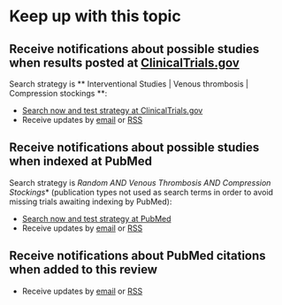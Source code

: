 Keep up with this topic
=========================

Receive notifications about possible studies when results posted at [ClinicalTrials.gov](http://clinicaltrials.gov)
-------------------------
Search strategy is ** Interventional Studies | Venous thrombosis | Compression stockings **:

* [Search now and test strategy at ClinicalTrials.gov](https://clinicaltrials.gov/ct2/results?term=&recr=&rslt=&type=Intr&cond=venous+thrombosis&intr=compression+stockings&titles=&outc=&spons=&lead=&id=&state1=&cntry1=&state2=&cntry2=&state3=&cntry3=&locn=&gndr=&rcv_s=&rcv_e=&lup_s=&lup_e=)
* Receive updates by [email](https://feedburner.google.com/fb/a/mailverify?uri=ClinicalTrialsgovCompressionStockings&amp;loc=en_US) or [RSS](http://feeds.feedburner.com/ClinicaltrialsgovProstateCancerScreening?format=xml)

Receive notifications about possible studies when indexed at PubMed
-------------------------
Search strategy is **Random* AND Venous Thrombosis AND Compression Stockings** (publication types not used as search terms in order to avoid missing trials awaiting indexing by PubMed):

* [Search now and test strategy at PubMed](http://www.ncbi.nlm.nih.gov/pubmed?cmd=Search&term=Random*%20AND%20Venous%20Thrombosis%20AND%20Compression%20Stockings)
* Receive updates by [email](https://feedburner.google.com/fb/a/mailverify?uri=PubmedCompressionStockings&loc=en_US) or [RSS](http://feeds.feedburner.com/PubmedProstateCancerScreening)

Receive notifications about PubMed citations when added to this review
-------------------------
* Receive updates by [email](https://feedburner.google.com/fb/a/mailverify?uri=OpenmetaanalysisCompressionStockings&amp;loc=en_US) or [RSS](http://feeds.feedburner.com/OpenmetaanalysisCompressionStockings)
